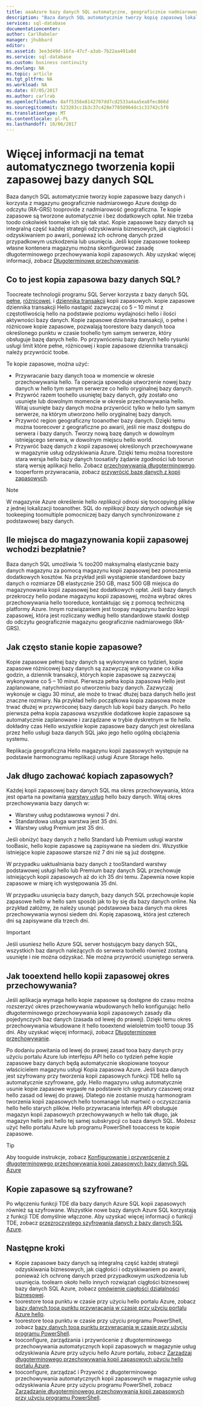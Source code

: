 ```yaml
---
title: aaaAzure bazy danych SQL automatyczne, geograficznie nadmiarowego kopie zapasowe | Dokumentacja firmy Microsoft
description: "Baza danych SQL automatycznie tworzy kopię zapasową lokalnej bazy danych co kilka minut i korzysta z magazynu geograficznie nadmiarowego Azure dostęp do odczytu dla nadmiarowość geograficzna."
services: sql-database
documentationcenter: 
author: CarlRabeler
manager: jhubbard
editor: 
ms.assetid: 3ee3d49d-16fa-47cf-a3ab-7b22aa491a8d
ms.service: sql-database
ms.custom: business continuity
ms.devlang: NA
ms.topic: article
ms.tgt_pltfrm: NA
ms.workload: NA
ms.date: 07/05/2017
ms.author: carlrab
ms.openlocfilehash: 8aff5356e8142707dd7cd2533a4aa5ea8fec866d
ms.sourcegitcommit: 523283cc1b3c37c428e77850964dc1c33742c5f0
ms.translationtype: MT
ms.contentlocale: pl-PL
ms.lasthandoff: 10/06/2017
---
```

# <a name="learn-about-automatic-sql-database-backups"></a>Więcej informacji na temat automatycznego tworzenia kopii zapasowej bazy danych SQL

Baza danych SQL automatycznie tworzy kopie zapasowe bazy danych i korzysta z magazynu geograficznie nadmiarowego Azure dostęp do odczytu (RA-GRS) tooprovide z nadmiarowość geograficzna. Te kopie zapasowe są tworzone automatycznie i bez dodatkowych opłat. Nie trzeba toodo cokolwiek toomake ich się tak stać. Kopie zapasowe bazy danych są integralną część każdej strategii odzyskiwania biznesowych, jak ciągłości i odzyskiwaniem po awarii, ponieważ ich ochronę danych przed przypadkowym uszkodzenia lub usunięcia. Jeśli kopie zapasowe tookeep własne kontenera magazynu można skonfigurować zasadę długoterminowego przechowywania kopii zapasowych. Aby uzyskać więcej informacji, zobacz [Długoterminowe przechowywanie](sql-database-long-term-retention.md).

## <a name="what-is-a-sql-database-backup"></a>Co to jest kopia zapasowa bazy danych SQL?

Toocreate technologii programu SQL Server korzysta z bazy danych SQL [pełne](https://msdn.microsoft.com/library/ms186289.aspx), [różnicowej](https://msdn.microsoft.com/library/ms175526.aspx), i [dziennika transakcji](https://msdn.microsoft.com/library/ms191429.aspx) kopii zapasowych. kopie zapasowe dziennika transakcji Hello nastąpić zazwyczaj co 5 – 10 minut z częstotliwością hello na podstawie poziomu wydajności hello i ilości aktywności bazy danych. Kopie zapasowe dziennika transakcji, o pełne i różnicowe kopie zapasowe, pozwalają toorestore bazy danych tooa określonego punktu w czasie toohello tym samym serwerze, który obsługuje bazę danych hello. Po przywróceniu bazy danych hello rysunki usługi limit które pełne, różnicowej i kopie zapasowe dziennika transakcji należy przywrócić toobe.


Te kopie zapasowe, można użyć:

* Przywracanie bazy danych tooa w momencie w okresie przechowywania hello. Ta operacja spowoduje utworzenie nowej bazy danych w hello tym samym serwerze co hello oryginalnej bazy danych.
* Przywróć razem toohello usuniętej bazy danych, gdy zostało ono usunięte lub dowolnym momencie w okresie przechowywania hello. Witaj usunięte bazy danych można przywrócić tylko w hello tym samym serwerze, na którym utworzono hello oryginalnej bazy danych.
* Przywróć region geograficzny tooanother bazy danych. Dzięki temu można toorecover z geograficzne po awarii, jeśli nie masz dostępu do serwera i bazy danych. Tworzy nową bazę danych w dowolnym istniejącego serwera, w dowolnym miejscu hello world. 
* Przywróć bazę danych z kopii zapasowej określonych przechowywane w magazynie usług odzyskiwania Azure. Dzięki temu można toorestore stara wersja hello bazy danych toosatisfy żądanie zgodności lub toorun starą wersję aplikacji hello. Zobacz [przechowywania długoterminowego](sql-database-long-term-retention.md).
* tooperform przywracania, zobacz [przywrócić bazę danych z kopii zapasowych](sql-database-recovery-using-backups.md).

> [!NOTE]
> W magazynie Azure określenie hello *replikacji* odnosi się toocopying plików z jednej lokalizacji tooanother. SQL do *replikacji bazy danych* odwołuje się tookeeping toomultiple pomocniczej bazy danych synchronizowane z podstawowej bazy danych. 
> 

## <a name="how-much-backup-storage-is-included-at-no-cost"></a>Ile miejsca do magazynowania kopii zapasowej wchodzi bezpłatnie?
Baza danych SQL umożliwia % too200 maksymalną elastycznie bazy danych magazynu za pomocą magazynu kopii zapasowej bez ponoszenia dodatkowych kosztów. Na przykład jeśli wystąpienie standardowe bazy danych o rozmiarze DB elastycznie 250 GB, masz 500 GB miejsca do magazynowania kopii zapasowej bez dodatkowych opłat. Jeśli bazy danych przekroczy hello podane magazynu kopii zapasowej, można wybrać okres przechowywania hello tooreduce, kontaktując się z pomocą techniczną platformy Azure. Innym rozwiązaniem jest toopay magazynu bardzo kopii zapasowej, która jest rozliczany według hello standardowe stawki dostęp do odczytu geograficznie magazynu geograficznie nadmiarowego (RA-GRS). 

## <a name="how-often-do-backups-happen"></a>Jak często stanie kopie zapasowe?
Kopie zapasowe pełnej bazy danych są wykonywane co tydzień, kopie zapasowe różnicowej bazy danych są zazwyczaj wykonywane co kilka godzin, a dziennik transakcji, których kopie zapasowe są zazwyczaj wykonywane co 5 – 10 minut. Pierwsza pełna kopia zapasowa Hello jest zaplanowane, natychmiast po utworzeniu bazy danych. Zazwyczaj wykonuje w ciągu 30 minut, ale może to trwać dłużej baza danych hello jest znaczne rozmiary. Na przykład hello początkowa kopia zapasowa może trwać dłużej w przywróconej bazy danych lub kopii bazy danych. Po hello pierwsza pełna kopia zapasowa wszystkie dodatkowe kopie zapasowe są automatycznie zaplanowane i zarządzane w trybie dyskretnym w tle hello. dokładny czas Hello wszystkie kopie zapasowe bazy danych jest określana przez hello usługi baza danych SQL jako jego hello ogólną obciążenia systemu. 

Replikacja geograficzna Hello magazynu kopii zapasowych występuje na podstawie harmonogramu replikacji usługi Azure Storage hello.

## <a name="how-long-do-you-keep-my-backups"></a>Jak długo zachować kopiach zapasowych?
Każdej kopii zapasowej bazy danych SQL ma okres przechowywania, która jest oparta na powitania [warstwy usług](sql-database-service-tiers.md) hello bazy danych. Witaj okres przechowywania bazy danych w:


* Warstwy usług podstawowa wynosi 7 dni.
* Standardowa usługa warstwa jest 35 dni.
* Warstwy usług Premium jest 35 dni.

Jeśli obniżyć bazy danych z hello Standard lub Premium usługi warstw tooBasic, hello kopie zapasowe są zapisywane na siedem dni. Wszystkie istniejące kopie zapasowe starsze niż 7 dni nie są już dostępne. 

W przypadku uaktualniania bazy danych z tooStandard warstwy podstawowej usługi hello lub Premium bazy danych SQL przechowuje istniejących kopii zapasowych aż do ich 35 dni temu. Zapewnia nowe kopie zapasowe w miarę ich występowania 35 dni.

W przypadku usunięcia bazy danych, bazy danych SQL przechowuje kopie zapasowe hello w hello sam sposób jak to by się dla bazy danych online. Na przykład załóżmy, że należy usunąć podstawowa baza danych ma okres przechowywania wynosi siedem dni. Kopię zapasową, która jest czterech dni są zapisywane dla trzech dni.

> [!IMPORTANT]
> Jeśli usuniesz hello Azure SQL server hostującym bazy danych SQL, wszystkich baz danych należących do serwera toohello również zostaną usunięte i nie można odzyskać. Nie można przywrócić usuniętego serwera.
> 

## <a name="how-tooextend-hello-backup-retention-period"></a>Jak tooextend hello kopii zapasowej okres przechowywania?
Jeśli aplikacja wymaga hello kopie zapasowe są dostępne do czasu można rozszerzyć okres przechowywania wbudowanych hello konfigurując hello długoterminowego przechowywania kopii zapasowych zasady dla pojedynczych baz danych (zasada od lewej do prawej). Dzięki temu okres przechowywania wbudowane it hello tooextend wieloletnim too10 tooup 35 dni. Aby uzyskać więcej informacji, zobacz [Długoterminowe przechowywanie](sql-database-long-term-retention.md).

Po dodaniu powitania od lewej do prawej zasad tooa bazy danych przy użyciu portalu Azure lub interfejsu API hello co tydzień pełne kopie zapasowe bazy danych będą automatycznie skopiowane tooyour właścicielem magazynu usługi Kopia zapasowa Azure. Jeśli baza danych jest szyfrowany przy tworzenia kopii zapasowych funkcji TDE hello są automatycznie szyfrowane, gdy.  Hello magazynu usług automatycznie usunie kopie zapasowe wygasłe na podstawie ich sygnatury czasowej oraz hello zasad od lewej do prawej.  Dlatego nie zostanie muszą harmonogram tworzenia kopii zapasowych hello toomanage lub martwić o oczyszczania hello hello starych plików. Hello przywracania interfejs API obsługuje magazyn kopii zapasowych przechowywanych w hello tak długo, jak magazyn hello jest hello tej samej subskrypcji co baza danych SQL. Możesz użyć hello portalu Azure lub programu PowerShell tooaccess te kopie zapasowe.

> [!TIP]
> Aby tooguide instrukcje, zobacz [Konfigurowanie i przywrócenie z długoterminowego przechowywania kopii zapasowych bazy danych SQL Azure](sql-database-long-term-backup-retention-configure.md)
>

## <a name="are-backups-encrypted"></a>Kopie zapasowe są szyfrowane?

Po włączeniu funkcji TDE dla bazy danych Azure SQL kopii zapasowych również są szyfrowane. Wszystkie nowe bazy danych Azure SQL korzystają z funkcji TDE domyślnie włączone. Aby uzyskać więcej informacji o funkcji TDE, zobacz [przezroczystego szyfrowania danych z bazy danych SQL Azure](https://docs.microsoft.com/sql/relational-databases/security/encryption/transparent-data-encryption-with-azure-sql-database).

## <a name="next-steps"></a>Następne kroki

- Kopie zapasowe bazy danych są integralną część każdej strategii odzyskiwania biznesowych, jak ciągłości i odzyskiwaniem po awarii, ponieważ ich ochronę danych przed przypadkowym uszkodzenia lub usunięcia. toolearn około hello innych rozwiązań ciągłości biznesowej bazy danych SQL Azure, zobacz [omówienie ciągłości działalności biznesowej](sql-database-business-continuity.md).
- toorestore tooa punktu w czasie przy użyciu hello portalu Azure, zobacz [bazy danych tooa punktu przywracania w czasie przy użyciu portalu Azure hello](sql-database-recovery-using-backups.md).
- toorestore tooa punktu w czasie przy użyciu programu PowerShell, zobacz [bazy danych tooa punktu przywracania w czasie przy użyciu programu PowerShell](scripts/sql-database-restore-database-powershell.md).
- tooconfigure, zarządzania i przywrócenie z długoterminowego przechowywania automatycznych kopii zapasowych w magazynie usług odzyskiwania Azure przy użyciu hello Azure portalu, zobacz [Zarządzaj długoterminowego przechowywania kopii zapasowych użyciu hello portalu Azure](sql-database-long-term-backup-retention-configure.md).
- tooconfigure, zarządzać i Przywróć z długoterminowego przechowywania automatycznych kopii zapasowych w magazynie usług odzyskiwania Azure przy użyciu programu PowerShell, zobacz [Zarządzanie długoterminowego przechowywania kopii zapasowych przy użyciu programu PowerShell](sql-database-long-term-backup-retention-configure.md).
